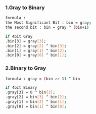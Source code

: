 ### 1.Gray to Binary
```bash
formula : 
the Most Significant Bit : bin = gray;
the second bit : bin = gray ^ (bin+1)

if 4bit Gray
.bin[3] = gray[3];
.bin[2] = gray[2] ^ bin[3];
.bin[1] = gray[1] ^ bin[2];
.bin[0] = gray[0] ^ bin[1];
````
### 2.Binary to Gray
```bash 
formula : gray = (bin >> 1) ^ bin

if 4bit Binary
.gray[3] = 0 ^ bin[3];
.gray[2] = bin[3] ^ bin[2];
.gray[1] = bin[2] ^ bin[1];
.gray[0] = bin[1] ^ bin[0];
```